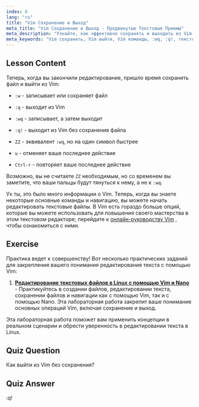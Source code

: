 ```yaml
---
index: 8
lang: "ru"
title: "Vim Сохранение и Выход"
meta_title: "Vim Сохранение и Выход - Продвинутые Текстовые Приемы"
meta_description: "Узнайте, как эффективно сохранять и выходить из Vim с помощью основных команд, таких как :w, :q и :wq. Освойте базовые операции Vim для эффективного редактирования текста."
meta_keywords: "Vim сохранить, Vim выйти, Vim команды, :wq, :q!, текстовый редактор Linux, Vim учебник, Vim для начинающих"
---
```


## Lesson Content

Теперь, когда вы закончили редактирование, пришло время сохранить файл и выйти из Vim:

- `:w` - записывает или сохраняет файл
- `:q` - выходит из Vim
- `:wq` - записывает, а затем выходит
- `:q!` - выходит из Vim без сохранения файла
- `ZZ` - эквивалент `:wq`, но на один символ быстрее

- `u` - отменяет ваше последнее действие
- `Ctrl-r` - повторяет ваше последнее действие

Возможно, вы не считаете `ZZ` необходимым, но со временем вы заметите, что ваши пальцы будут тянуться к нему, а не к `:wq`.

Ух ты, это было много информации о Vim. Теперь, когда вы знаете некоторые основные команды и навигацию, вы можете начать редактировать текстовые файлы. В Vim есть гораздо больше опций, которые вы можете использовать для повышения своего мастерства в этом текстовом редакторе; перейдите к [онлайн-руководству Vim](https://www.vim.org/docs.php) , чтобы ознакомиться с ними.

## Exercise

Практика ведет к совершенству! Вот несколько практических заданий для закрепления вашего понимания редактирования текста с помощью Vim:

1. **[Редактирование текстовых файлов в Linux с помощью Vim и Nano](https://labex.io/ru/labs/comptia-edit-text-files-in-linux-with-vim-and-nano-591076)** - Практикуйтесь в создании файлов, редактировании текста, сохранении файлов и навигации как с помощью Vim, так и с помощью Nano. Эта лабораторная работа закрепит ваше понимание основных операций Vim, включая сохранение и выход.

Эта лабораторная работа поможет вам применить концепции в реальном сценарии и обрести уверенность в редактировании текста в Linux.

## Quiz Question

Как выйти из Vim без сохранения?

## Quiz Answer

:q!
